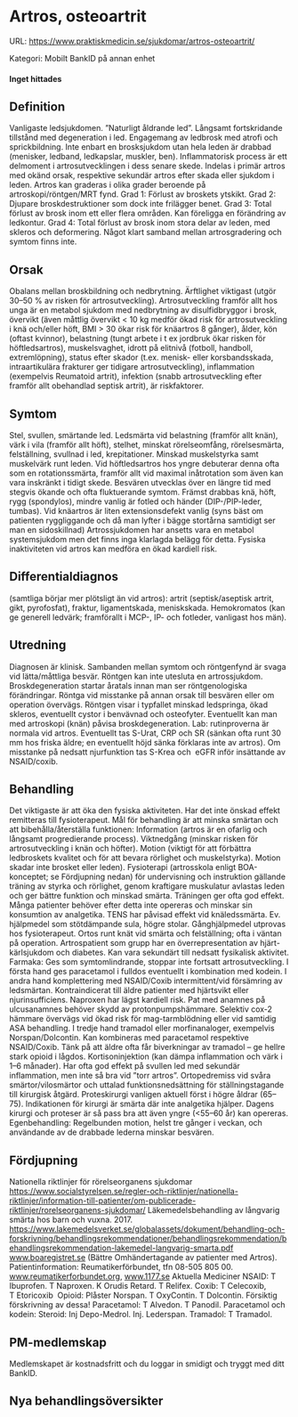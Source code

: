 # Artros, osteoartrit

URL: https://www.praktiskmedicin.se/sjukdomar/artros-osteoartrit/



Kategori: Mobilt BankID på annan enhet

#### Inget hittades

## Definition

Vanligaste ledsjukdomen. ”Naturligt åldrande led”. Långsamt fortskridande tillstånd med degeneration i led. Engagemang av ledbrosk med atrofi och sprickbildning. Inte enbart en brosksjukdom utan hela leden är drabbad (menisker, ledband, ledkapslar, muskler, ben). Inflammatorisk process är ett delmoment i artrosutvecklingen i dess senare skede. Indelas i primär artros med okänd orsak, respektive sekundär artros efter skada eller sjukdom i leden.
Artros kan graderas i olika grader beroende på artroskopi/röntgen/MRT fynd.
Grad 1: Förlust av broskets ytskikt.
Grad 2: Djupare broskdestruktioner som dock inte frilägger benet.
Grad 3: Total förlust av brosk inom ett eller flera områden. Kan föreligga en förändring av ledkontur.
Grad 4: Total förlust av brosk inom stora delar av leden, med skleros och deformering.
Något klart samband mellan artrosgradering och symtom finns inte.

## Orsak

Obalans mellan broskbildning och nedbrytning. Ärftlighet viktigast (utgör 30–50 % av risken för artrosutveckling). Artrosutveckling framför allt hos unga är en metabol sjukdom med nedbrytning av disulfidbryggor i brosk, övervikt (även måttlig övervikt < 10 kg medför ökad risk för artrosutveckling i knä och/eller höft, BMI > 30 ökar risk för knäartros 8 gånger), ålder, kön (oftast kvinnor), belastning (tungt arbete i t ex jordbruk ökar risken för höftledsartros), muskelsvaghet, idrott på elitnivå (fotboll, handboll, extremlöpning), status efter skador (t.ex. menisk- eller korsbandsskada, intraartikulära frakturer ger tidigare artrosutveckling), inflammation (exempelvis Reumatoid artrit), infektion (snabb artrosutveckling efter framför allt obehandlad septisk artrit), är riskfaktorer.

## Symtom

Stel, svullen, smärtande led. Ledsmärta vid belastning (framför allt knän), värk i vila (framför allt höft), stelhet, minskat rörelseomfång, rörelsesmärta, felställning, svullnad i led, krepitationer. Minskad muskelstyrka samt muskelvärk runt leden. Vid höftledsartros hos yngre debuterar denna ofta som en rotationssmärta, framför allt vid maximal inåtrotation som även kan vara inskränkt i tidigt skede. Besvären utvecklas över en längre tid med stegvis ökande och ofta fluktuerande symtom. Främst drabbas knä, höft, rygg (spondylos), mindre vanlig är fotled och händer (DIP-/PIP-leder, tumbas). Vid knäartros är liten extensionsdefekt vanlig (syns bäst om patienten ryggliggande och då man lyfter i bägge stortårna samtidigt ser man en sidoskillnad)
Artrossjukdomen har ansetts vara en metabol systemsjukdom men det finns inga klarlagda belägg för detta.
Fysiska inaktiviteten vid artros kan medföra en ökad kardiell risk.

## Differentialdiagnos

(samtliga börjar mer plötsligt än vid artros): artrit (septisk/aseptisk artrit, gikt, pyrofosfat), fraktur, ligamentskada, meniskskada. Hemokromatos (kan ge generell ledvärk; framförallt i MCP-, IP- och fotleder, vanligast hos män).

## Utredning

Diagnosen är klinisk. Sambanden mellan symtom och röntgenfynd är svaga vid lätta/måttliga besvär. Röntgen kan inte utesluta en artrossjukdom. Broskdegeneration startar åratals innan man ser röntgenologiska förändringar. Röntga vid misstanke på annan orsak till besvären eller om operation övervägs. Röntgen visar i typfallet minskad ledspringa, ökad skleros, eventuellt cystor i benvävnad och osteofyter. Eventuellt kan man med artroskopi (knän) påvisa broskdegeneration.
Lab: rutinproverna är normala vid artros. Eventuellt tas S-Urat, CRP och SR (sänkan ofta runt 30 mm hos friska äldre; en eventuellt höjd sänka förklaras inte av artros). Om misstanke på nedsatt njurfunktion tas S-Krea och  eGFR inför insättande av NSAID/coxib.

## Behandling

Det viktigaste är att öka den fysiska aktiviteten. Har det inte önskad effekt remitteras till fysioterapeut. Mål för behandling är att minska smärtan och att bibehålla/återställa funktionen: Information (artros är en ofarlig och långsamt progredierande process). Viktnedgång (minskar risken för artrosutveckling i knän och höfter). Motion (viktigt för att förbättra ledbroskets kvalitet och för att bevara rörlighet och muskelstyrka). Motion skadar inte brosket eller leden). Fysioterapi (artrosskola enligt BOA-konceptet; se Fördjupning nedan) för undervisning och instruktion gällande träning av styrka och rörlighet, genom kraftigare muskulatur avlastas leden och ger bättre funktion och minskad smärta. Träningen ger ofta god effekt. Många patienter behöver efter detta inte opereras och minskar sin konsumtion av analgetika. TENS har påvisad effekt vid knäledssmärta. Ev. hjälpmedel som stötdämpande sula, högre stolar. Gånghjälpmedel utprovas hos fysioterapeut. Ortos runt knät vid smärta och felställning; ofta i väntan på operation.
Artrospatient som grupp har en överrepresentation av hjärt-kärlsjukdom och diabetes. Kan vara sekundärt till nedsatt fysikalisk aktivitet.
Farmaka: Ges som symtomlindrande, stoppar inte fortsatt artrosutveckling.
I första hand ges paracetamol i fulldos eventuellt i kombination med kodein.
I andra hand komplettering med NSAID/Coxib intermittent/vid försämring av ledsmärtan. Kontraindicerat till äldre patienter med hjärtsvikt eller njurinsufficiens. Naproxen har lägst kardiell risk. Pat med anamnes på ulcusanamnes behöver skydd av protonpumpshämmare. Selektiv cox-2 hämmare övervägs vid ökad risk för mag-tarmblödning eller vid samtidig ASA behandling.
I tredje hand tramadol eller morfinanaloger, exempelvis Norspan/Dolcontin. Kan kombineras med paracetamol respektive NSAID/Coxib. Tänk på att äldre ofta får biverkningar av tramadol – ge hellre stark opioid i lågdos. Kortisoninjektion (kan dämpa inflammation och värk i 1–6 månader). Har ofta god effekt på svullen led med sekundär inflammation, men inte så bra vid ”torr artros”.
Ortopedremiss vid svåra smärtor/vilosmärtor och uttalad funktionsnedsättning för ställningstagande till kirurgisk åtgärd. Proteskirurgi vanligen aktuell först i högre åldrar (65–75). Indikationen för kirurgi är smärta där inte analgetika hjälper. Dagens kirurgi och proteser är så pass bra att även yngre (<55–60 år) kan opereras.
Egenbehandling: Regelbunden motion, helst tre gånger i veckan, och användande av de drabbade lederna minskar besvären.

## Fördjupning

Nationella riktlinjer för rörelseorganens sjukdomar
https://www.socialstyrelsen.se/regler-och-riktlinjer/nationella-riktlinjer/information-till-patienter/om-publicerade-riktlinjer/rorelseorganens-sjukdomar/
Läkemedelsbehandling av långvarig smärta hos barn och vuxna. 2017. https://www.lakemedelsverket.se/globalassets/dokument/behandling-och-forskrivning/behandlingsrekommendationer/behandlingsrekommendation/behandlingsrekommendation-lakemedel-langvarig-smarta.pdf
www.boaregistret.se (Bättre Omhändertagande av patienter med Artros).
Patientinformation: Reumatikerförbundet, tfn 08-505 805 00.
www.reumatikerforbundet.org, www.1177.se
Aktuella Mediciner
NSAID: T Ibuprofen. T Naproxen. K Orudis Retard. T Relifex.
Coxib: T Celecoxib, T Etoricoxib 
Opioid: Plåster Norspan. T OxyContin. T Dolcontin. Försiktig förskrivning av dessa!
Paracetamol: T Alvedon. T Panodil.
Paracetamol och kodein:
Steroid: Inj Depo-Medrol. Inj. Lederspan.
Tramadol: T Tramadol.

## PM-medlemskap

Medlemskapet är kostnadsfritt och du loggar in smidigt och tryggt med ditt BankID.

## Nya behandlingsöversikter

